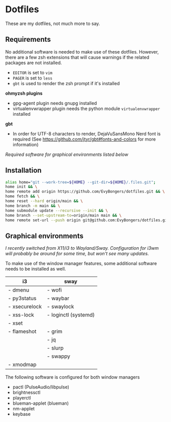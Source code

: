 # Dotfiles

These are my dotfiles, not much more to say.

## Requirements

No additional software is needed to make use of these dotfiles. However, there
are a few zsh extensions that will cause warnings if the related packages are
not installed.

- `EDITOR` is set to `vim`
- `PAGER` is set to `less`
- `gbt` is used to render the zsh prompt if it's installed

**ohmyzsh plugins**

- gpg-agent plugin needs gnupg installed
- virtualenvwrapper plugin needs the python module `virtualenvwrapper` installed

**gbt**

- In order for UTF-8 characters to render, DejaVuSansMono Nerd font is required
  (See https://github.com/jtyr/gbt#fonts-and-colors for more information)

_Required software for graphical environments listed below_

## Installation

```bash
alias home="git --work-tree=${HOME} --git-dir=${HOME}/.files.git";
home init && \
home remote add origin https://github.com/EvyBongers/dotfiles.git && \
home fetch && \
home reset --hard origin/main && \
home branch -m main && \
home submodule update --recursive --init && \
home branch --set-upstream-to=origin/main main && \
home remote set-url --push origin git@github.com:EvyBongers/dotfiles.git
```

## Graphical environments

_I recently switched from X11/i3 to Wayland/Sway. Configuration for i3wm will
probably be around for some time, but won't see many updates._

To make use of the window manager features, some additional software needs to
be installed as well.

| **i3**        | **sway**             |
| ------------- | -------------------- |
| - dmenu       | - wofi               |
| - py3status   | - waybar             |
| - xsecurelock | - swaylock           |
| - xss-lock    | - loginctl (systemd) |
| - xset        |                      |
| - flameshot   | - grim               |
|               | - jq                 |
|               | - slurp              |
|               | - swappy             |
| - xmodmap     |                      |

The following software is configured for both window managers

- pactl (PulseAudio/libpulse)
- brightnessctl
- playerctl
- blueman-applet (blueman)
- nm-applet
- keybase
